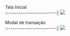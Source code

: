 Tela Inicial  
:-------------------------:|
<img src="./public/home.jpg">

Modal de transação  
:-------------------------:|
<img src="./public/modal.jpg">
